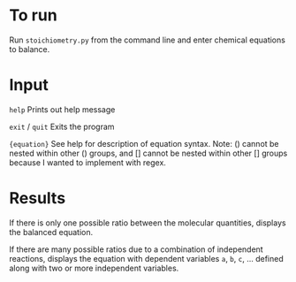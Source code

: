 # To run
Run `stoichiometry.py` from the command line and enter chemical equations to balance.

# Input
`help` Prints out help message

`exit` / `quit` Exits the program

`{equation}` See help for description of equation syntax. Note: () cannot be nested within other () groups, and [] cannot be nested within other [] groups
because I wanted to implement with regex.

# Results
If there is only one possible ratio between the molecular quantities, displays the balanced equation.

If there are many possible ratios due to a combination of independent reactions, displays the equation
with dependent variables `a`, `b`, `c`, ... defined along with two or more independent variables.

